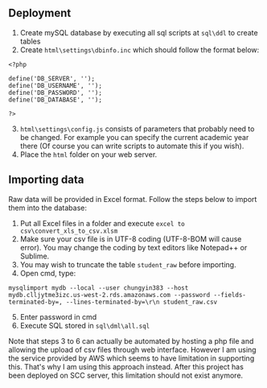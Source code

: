 ## Deployment

1. Create mySQL database by executing all sql scripts at `sql\ddl` to create tables
2. Create `html\settings\dbinfo.inc` which should follow the format below:
```
<?php

define('DB_SERVER', '');
define('DB_USERNAME', '');
define('DB_PASSWORD', '');
define('DB_DATABASE', '');

?>
```
3. `html\settings\config.js` consists of parameters that probably need to be changed. For example you can specify the current academic year there (Of course you can write scripts to automate this if you wish).
4. Place the `html` folder on your web server.

## Importing data

Raw data will be provided in Excel format. Follow the steps below to import them into the database:

1. Put all Excel files in a folder and execute `excel to csv\convert_xls_to_csv.xlsm`
2. Make sure your csv file is in UTF-8 coding (UTF-8-BOM will cause error). You may change the coding by text editors like Notepad++ or Sublime.
3. You may wish to truncate the table `student_raw` before importing.
4. Open cmd, type: 
```
mysqlimport mydb --local --user chungyin383 --host mydb.clljytme3izc.us-west-2.rds.amazonaws.com --password --fields-terminated-by=, --lines-terminated-by=\r\n student_raw.csv
```
5. Enter password in cmd
6. Execute SQL stored in `sql\dml\all.sql`

Note that steps 3 to 6 can actually be automated by hosting a php file and allowing the upload of csv files through web interface. However I am using the service provided by AWS which seems to have limitation in supporting this. That's why I am using this approach instead. After this project has been deployed on SCC server, this limitation should not exist anymore.

